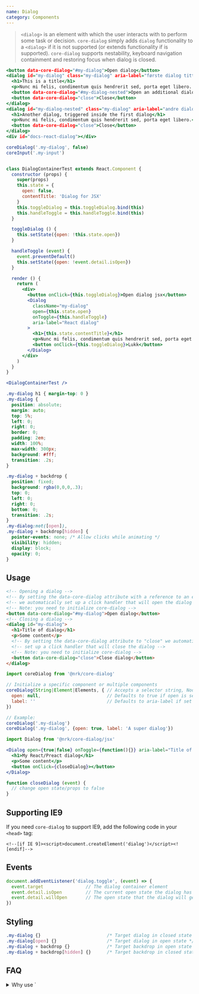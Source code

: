 ```yaml
---
name: Dialog
category: Components
---
```


> `<dialog>` is an element with which the user interacts with to perform some task or decision. `core-dialog` simply adds `dialog` functionality to a `<dialog>` if it is not supported (or extends functionality if is supported). `core-dialog` supports nestability, keyboard navigation containment and restoring focus when dialog is closed.

```dialog.html
<button data-core-dialog="#my-dialog">Open dialog</button>
<dialog id="my-dialog" class="my-dialog" aria-label="første dialog tittel">
  <h1>This is a title</h1>
  <p>Nunc mi felis, condimentum quis hendrerit sed, porta eget libero. Aenean scelerisque ex eu nisi varius hendrerit. Suspendisse elementum quis massa at vehicula. Nulla lacinia mi pulvinar, venenatis nisi ut, commodo quam. Praesent egestas mi sit amet quam porttitor, mollis mattis mi rhoncus.</p>
  <button data-core-dialog="#my-dialog-nested">Open an additional dialog</button>
  <button data-core-dialog="close">Close</button>
</dialog>
<dialog id="my-dialog-nested" class="my-dialog" aria-label="andre dialog tittel">
  <h1>Another dialog, triggered inside the first dialog</h1>
  <p>Nunc mi felis, condimentum quis hendrerit sed, porta eget libero.</p>
  <button data-core-dialog="close">Close</button>
</dialog>
<div id="docs-react-dialog"></div>
```
```dialog.js
coreDialog('.my-dialog', false)
coreInput('.my-input')
```
```dialog.jsx

class DialogContainerTest extends React.Component {
  constructor (props) {
    super(props)
    this.state = {
      open: false,
      contentTitle: 'Dialog for JSX'
    }
    this.toggleDialog = this.toggleDialog.bind(this)
    this.handleToggle = this.handleToggle.bind(this)
  }

  toggleDialog () {
    this.setState({open: !this.state.open})
  }

  handleToggle (event) {
    event.preventDefault()
    this.setState({open: !event.detail.isOpen})
  }

  render () {
    return (
      <div>
        <button onClick={this.toggleDialog}>Open dialog jsx</button>
        <Dialog
          className="my-dialog"
          open={this.state.open}
          onToggle={this.handleToggle}
          aria-label="React dialog"
        >
          <h1>{this.state.contentTitle}</h1>
          <p>Nunc mi felis, condimentum quis hendrerit sed, porta eget libero. Aenean scelerisque ex eu nisi varius hendrerit. Suspendisse elementum quis massa at vehicula. Nulla lacinia mi pulvinar, venenatis nisi ut, commodo quam. Praesent egestas mi sit amet quam porttitor, mollis mattis mi rhoncus.</p>
          <button onClick={this.toggleDialog}>Lukk</button>
        </Dialog>
      </div>
    )
  }
}

<DialogContainerTest />
```
```dialog.css
.my-dialog h1 { margin-top: 0 }
.my-dialog {
  position: absolute;
  margin: auto;
  top: 5%;
  left: 0;
  right: 0;
  border: 0;
  padding: 2em;
  width: 100%;
  max-width: 300px;
  background: #fff;
  transition: .2s;
}

.my-dialog + backdrop {
  position: fixed;
  background: rgba(0,0,0,.3);
  top: 0;
  left: 0;
  right: 0;
  bottom: 0;
  transition: .2s;
}
.my-dialog:not([open]),
.my-dialog + backdrop[hidden] {
  pointer-events: none; /* Allow clicks while animating */
  visibility: hidden;
  display: block;
  opacity: 0;
}
```

## Usage
```html
<!-- Opening a dialog -->
<!-- By setting the data-core-dialog attribute with a reference to an element -->
<!-- we automatically set up a click handler that will open the dialog -->
<!-- Note: you need to initialize core-dialog -->
<button data-core-dialog="#my-dialog">Open dialog</button>
<!-- Closing a dialog -->
<dialog id="my-dialog">
  <h1>Title of dialog</h1>
  <p>Some content</p>
  <!-- By setting the data-core-dialog attribute to "close" we automatically -->
  <!-- set up a click handler that will close the dialog -->
  <!-- Note: you need to initialize core-dialog -->
  <button data-core-dialog="close">Close dialog</button>
</dialog>
```
```js
import coreDialog from '@nrk/core-dialog'

// Initialize a specific component or multiple components
coreDialog(String|Element|Elements, { // Accepts a selector string, NodeList, Element or array of Elements
  open: null,                         // Defaults to true if open is set, otherwise false. Use true|false to force open state
  label: ''                           // Defaults to aria-label if set or an empty string. Should be implemented in order for the dialog to have a label readable by screen readers
})

// Example:
coreDialog('.my-dialog')
coreDialog('.my-dialog', {open: true, label: 'A super dialog'})
```

```jsx
import Dialog from '@nrk/core-dialog/jsx'

<Dialog open={true|false} onToggle={function(){}} aria-label="Title of dialog">
  <h1>My React/Preact dialog</h1>
  <p>Some content</p>
  <button onClick={closeDialog}></button>
</Dialog>

function closeDialog (event) {
  // change open state/props to false
}
```

## Supporting IE9
If you need `core-dialog` to support IE9, add the following code in your `<head>` tag:
```
<!--[if IE 9]><script>document.createElement('dialog')</script><![endif]-->
```

## Events

```js
document.addEventListener('dialog.toggle', (event) => {
  event.target                // The dialog container element
  event.detail.isOpen         // The current open state the dialog has
  event.detail.willOpen       // The open state that the dialog will get (unless event.preventDefault() is called)
})
```

## Styling

```css
.my-dialog {}                         /* Target dialog in closed state */
.my-dialog[open] {}                   /* Target dialog in open state */
.my-dialog + backdrop {}              /* Target backdrop in open state */
.my-dialog + backdrop[hidden] {}      /* Target backdrop in closed state */
```

## FAQ

<details>
  <summary>Why use `<dialog>` when it is not supported by all browsers?</summary>
  There is currently [minimal support](https://caniuse.com/#feat=dialog) for the `<dialog>` element. However, to ensure best accessibility, `core-dialog` uses native functionality whenever possible, and augments with `role="dialog"` as a fallback. For more information about the dialog element visit the [W3C HTML 5.2 specification](https://www.w3.org/TR/html52/interactive-elements.html#the-dialog-element). For more information about WAI-ARIA practices for the dialog element visit the [W3C WAI-ARIA Authoring Practices 1.1](https://www.w3.org/TR/wai-aria-practices-1.1/#dialog_modal)
</details>
